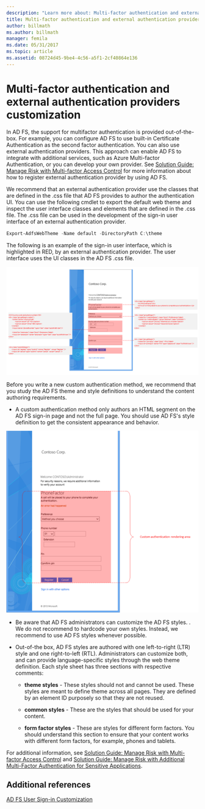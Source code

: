 ```yaml
---
description: "Learn more about: Multi-factor authentication and external authentication providers customization"
title: Multi-factor authentication and external authentication providers customization
author: billmath
ms.author: billmath
manager: femila
ms.date: 05/31/2017
ms.topic: article
ms.assetid: 08724d45-9be4-4c56-a5f1-2cf40864e136
---
```


# Multi-factor authentication and external authentication providers customization

In AD FS, the support for multifactor authentication is provided out\-of\-the\-box. For example, you can configure AD FS to use built\-in Certificate Authentication as the second factor authentication. You can also use external authentication providers. This approach can enable AD FS to integrate with additional services, such as Azure Multi-factor Authentication, or you can develop your own provider. See [Solution Guide: Manage Risk with Multi\-factor Access Control](./manage-risk-with-conditional-access-control.md) for more information about how to register external authentication provider by using AD FS.

We recommend that an external authentication provider use the classes that are defined in the .css file that AD FS provides to author the authentication UI. You can use the following cmdlet to export the default web theme and inspect the user interface classes and elements that are defined in the .css file. The .css file can be used in the development of the sign\-in user interface of an external authentication provider.

```powershell
Export-AdfsWebTheme -Name default -DirectoryPath C:\theme
```

The following is an example of the sign\-in user interface, which is highlighted in RED, by an external authentication provider. The user interface uses the UI classes in the AD FS .css file.

![Screenshot that shows an example of the sign-in user interface.](media/AD-FS-user-sign-in-customization/ADFS_Blue_Custom8.png)

Before you write a new custom authentication method, we recommend that you study the AD FS theme and style definitions to understand the content authoring requirements.

-   A custom authentication method only authors an HTML segment on the AD FS sign\-in page and not the full page. You should use AD FS's style definition to get the consistent appearance and behavior.

![AD FS and MFA](media/AD-FS-user-sign-in-customization/ADFS_Blue_Custom9.png)

-   Be aware that AD FS administrators can customize the AD FS styles. . We do not recommend to hardcode your own styles. Instead, we recommend to use AD FS styles whenever possible.

-   Out\-of\-the box, AD FS styles are authored with one left\-to\-right \(LTR\) style and one right\-to\-left \(RTL\). Administrators can customize both, and can provide language\-specific styles through the web theme definition. Each style sheet has three sections with respective comments:

    -   **theme styles** \- These styles should not and cannot be used. These styles are meant to define theme across all pages. They are defined by an element ID purposely so that they are not reused.

    -   **common styles** \- These are the styles that should be used for your content.

    -   **form factor styles** \- These are styles for different form factors. You should understand this section to ensure that your content works with different form factors, for example, phones and tablets.

For additional information, see [Solution Guide: Manage Risk with Multi\-factor Access Control](./manage-risk-with-conditional-access-control.md) and [Solution Guide: Manage Risk with Additional Multi\-Factor Authentication for Sensitive Applications](/manage-risk-with-conditional-access-control.md).

## Additional references
[AD FS User Sign-in Customization](AD-FS-user-sign-in-customization.md)
